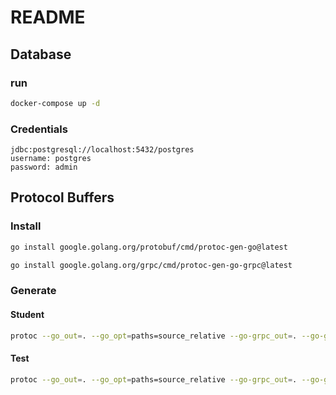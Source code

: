 # README

## Database

### run
```bash
docker-compose up -d
```

### Credentials
```
jdbc:postgresql://localhost:5432/postgres 
username: postgres
password: admin
```
## Protocol Buffers

### Install

```bash
go install google.golang.org/protobuf/cmd/protoc-gen-go@latest
```

```bash
go install google.golang.org/grpc/cmd/protoc-gen-go-grpc@latest
```

### Generate

#### Student

```bash
protoc --go_out=. --go_opt=paths=source_relative --go-grpc_out=. --go-grpc_opt=paths=source_relative studentpb/*.proto
```

#### Test

```bash
protoc --go_out=. --go_opt=paths=source_relative --go-grpc_out=. --go-grpc_opt=paths=source_relative testpb/*.proto
```
